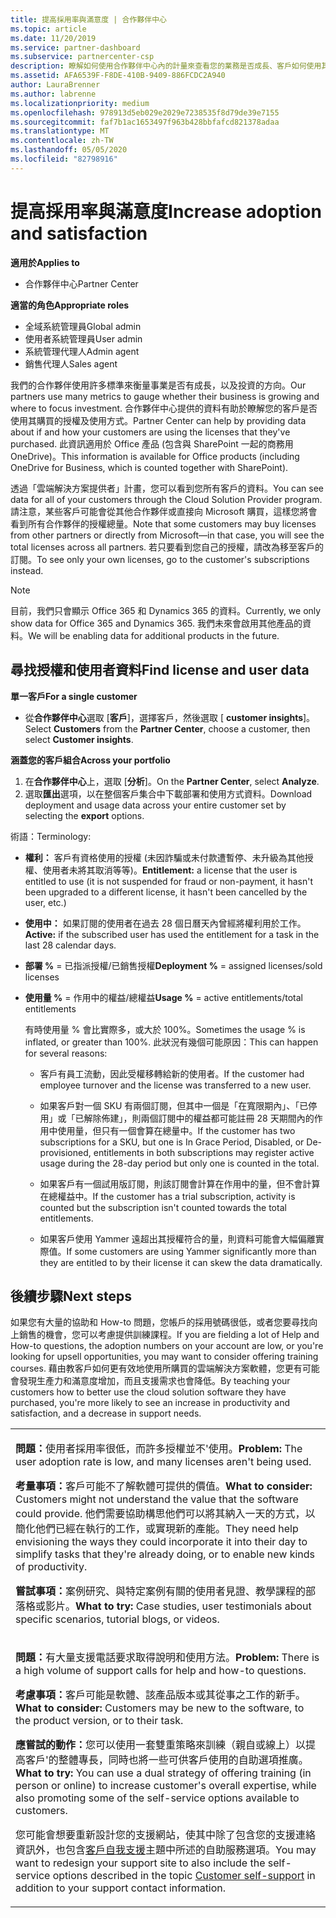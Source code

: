 ```yaml
---
title: 提高採用率與滿意度 | 合作夥伴中心
ms.topic: article
ms.date: 11/20/2019
ms.service: partner-dashboard
ms.subservice: partnercenter-csp
description: 瞭解如何使用合作夥伴中心內的計量來查看您的業務是否成長、客戶如何使用其授權，以及要將投資放在何處。
ms.assetid: AFA6539F-F8DE-410B-9409-886FCDC2A940
author: LauraBrenner
ms.author: labrenne
ms.localizationpriority: medium
ms.openlocfilehash: 978913d5eb029e2029e7238535f8d79de39e7155
ms.sourcegitcommit: faf7b1ac1653497f963b428bbfafcd821378adaa
ms.translationtype: MT
ms.contentlocale: zh-TW
ms.lasthandoff: 05/05/2020
ms.locfileid: "82798916"
---
```

# <a name="increase-adoption-and-satisfaction"></a><span data-ttu-id="267c9-103">提高採用率與滿意度</span><span class="sxs-lookup"><span data-stu-id="267c9-103">Increase adoption and satisfaction</span></span>

<span data-ttu-id="267c9-104">**適用於**</span><span class="sxs-lookup"><span data-stu-id="267c9-104">**Applies to**</span></span>

-  <span data-ttu-id="267c9-105">合作夥伴中心</span><span class="sxs-lookup"><span data-stu-id="267c9-105">Partner Center</span></span>

<span data-ttu-id="267c9-106">**適當的角色**</span><span class="sxs-lookup"><span data-stu-id="267c9-106">**Appropriate roles**</span></span>
-   <span data-ttu-id="267c9-107">全域系統管理員</span><span class="sxs-lookup"><span data-stu-id="267c9-107">Global admin</span></span>
-   <span data-ttu-id="267c9-108">使用者系統管理員</span><span class="sxs-lookup"><span data-stu-id="267c9-108">User admin</span></span>
-   <span data-ttu-id="267c9-109">系統管理代理人</span><span class="sxs-lookup"><span data-stu-id="267c9-109">Admin agent</span></span>
-   <span data-ttu-id="267c9-110">銷售代理人</span><span class="sxs-lookup"><span data-stu-id="267c9-110">Sales agent</span></span>

<span data-ttu-id="267c9-111">我們的合作夥伴使用許多標準來衡量事業是否有成長，以及投資的方向。</span><span class="sxs-lookup"><span data-stu-id="267c9-111">Our partners use many metrics to gauge whether their business is growing and where to focus investment.</span></span> <span data-ttu-id="267c9-112">合作夥伴中心提供的資料有助於瞭解您的客戶是否使用其購買的授權及使用方式。</span><span class="sxs-lookup"><span data-stu-id="267c9-112">Partner Center can help by providing data about if and how your customers are using the licenses that they've purchased.</span></span> <span data-ttu-id="267c9-113">此資訊適用於 Office 產品 (包含與 SharePoint 一起的商務用 OneDrive)。</span><span class="sxs-lookup"><span data-stu-id="267c9-113">This information is available for Office products (including OneDrive for Business, which is counted together with SharePoint).</span></span>

<span data-ttu-id="267c9-114">透過「雲端解決方案提供者」計畫，您可以看到您所有客戶的資料。</span><span class="sxs-lookup"><span data-stu-id="267c9-114">You can see data for all of your customers through the Cloud Solution Provider program.</span></span> <span data-ttu-id="267c9-115">請注意，某些客戶可能會從其他合作夥伴或直接向 Microsoft 購買，這樣您將會看到所有合作夥伴的授權總量。</span><span class="sxs-lookup"><span data-stu-id="267c9-115">Note that some customers may buy licenses from other partners or directly from Microsoft—in that case, you will see the total licenses across all partners.</span></span> <span data-ttu-id="267c9-116">若只要看到您自己的授權，請改為移至客戶的訂閱。</span><span class="sxs-lookup"><span data-stu-id="267c9-116">To see only your own licenses, go to the customer's subscriptions instead.</span></span>

> [!NOTE]  
>  <span data-ttu-id="267c9-117">目前，我們只會顯示 Office 365 和 Dynamics 365 的資料。</span><span class="sxs-lookup"><span data-stu-id="267c9-117">Currently, we only show data for Office 365 and Dynamics 365.</span></span> <span data-ttu-id="267c9-118">我們未來會啟用其他產品的資料。</span><span class="sxs-lookup"><span data-stu-id="267c9-118">We will be enabling data for additional products in the future.</span></span>

## <a name="find-license-and-user-data"></a><span data-ttu-id="267c9-119">尋找授權和使用者資料</span><span class="sxs-lookup"><span data-stu-id="267c9-119">Find license and user data</span></span>


<span data-ttu-id="267c9-120">**單一客戶**</span><span class="sxs-lookup"><span data-stu-id="267c9-120">**For a single customer**</span></span>

-   <span data-ttu-id="267c9-121">從**合作夥伴中心**選取 [**客戶**]，選擇客戶，然後選取 [ **customer insights**]。</span><span class="sxs-lookup"><span data-stu-id="267c9-121">Select **Customers** from the **Partner Center**, choose a customer, then select **Customer insights**.</span></span>

<span data-ttu-id="267c9-122">**涵蓋您的客戶組合**</span><span class="sxs-lookup"><span data-stu-id="267c9-122">**Across your portfolio**</span></span>

1.  <span data-ttu-id="267c9-123">在**合作夥伴中心**上，選取 [**分析**]。</span><span class="sxs-lookup"><span data-stu-id="267c9-123">On the **Partner Center**, select **Analyze**.</span></span>
2.  <span data-ttu-id="267c9-124">選取**匯出**選項，以在整個客戶集合中下載部署和使用方式資料。</span><span class="sxs-lookup"><span data-stu-id="267c9-124">Download deployment and usage data across your entire customer set by selecting the **export** options.</span></span>

<span data-ttu-id="267c9-125">術語：</span><span class="sxs-lookup"><span data-stu-id="267c9-125">Terminology:</span></span>

-   <span data-ttu-id="267c9-126">**權利：** 客戶有資格使用的授權 (未因詐騙或未付款遭暫停、未升級為其他授權、使用者未將其取消等等)。</span><span class="sxs-lookup"><span data-stu-id="267c9-126">**Entitlement:** a license that the user is entitled to use (it is not suspended for fraud or non-payment, it hasn't been upgraded to a different license, it hasn't been cancelled by the user, etc.)</span></span>

-   <span data-ttu-id="267c9-127">**使用中：** 如果訂閱的使用者在過去 28 個日曆天內曾經將權利用於工作。</span><span class="sxs-lookup"><span data-stu-id="267c9-127">**Active:** if the subscribed user has used the entitlement for a task in the last 28 calendar days.</span></span>

-   <span data-ttu-id="267c9-128">**部署 %** = 已指派授權/已銷售授權</span><span class="sxs-lookup"><span data-stu-id="267c9-128">**Deployment %** = assigned licenses/sold licenses</span></span>

-   <span data-ttu-id="267c9-129">**使用量 %** = 作用中的權益/總權益</span><span class="sxs-lookup"><span data-stu-id="267c9-129">**Usage %** = active entitlements/total entitlements</span></span>

    <span data-ttu-id="267c9-130">有時使用量 % 會比實際多，或大於 100%。</span><span class="sxs-lookup"><span data-stu-id="267c9-130">Sometimes the usage % is inflated, or greater than 100%.</span></span> <span data-ttu-id="267c9-131">此狀況有幾個可能原因：</span><span class="sxs-lookup"><span data-stu-id="267c9-131">This can happen for several reasons:</span></span>

    -   <span data-ttu-id="267c9-132">客戶有員工流動，因此受權移轉給新的使用者。</span><span class="sxs-lookup"><span data-stu-id="267c9-132">If the customer had employee turnover and the license was transferred to a new user.</span></span>

    -   <span data-ttu-id="267c9-133">如果客戶對一個 SKU 有兩個訂閱，但其中一個是「在寬限期內」、「已停用」或「已解除佈建」，則兩個訂閱中的權益都可能註冊 28 天期間內的作用中使用量，但只有一個會算在總量中。</span><span class="sxs-lookup"><span data-stu-id="267c9-133">If the customer has two subscriptions for a SKU, but one is In Grace Period, Disabled, or De-provisioned, entitlements in both subscriptions may register active usage during the 28-day period but only one is counted in the total.</span></span>

    -   <span data-ttu-id="267c9-134">如果客戶有一個試用版訂閱，則該訂閱會計算在作用中的量，但不會計算在總權益中。</span><span class="sxs-lookup"><span data-stu-id="267c9-134">If the customer has a trial subscription, activity is counted but the subscription isn't counted towards the total entitlements.</span></span>

    -   <span data-ttu-id="267c9-135">如果客戶使用 Yammer 遠超出其授權符合的量，則資料可能會大幅偏離實際值。</span><span class="sxs-lookup"><span data-stu-id="267c9-135">If some customers are using Yammer significantly more than they are entitled to by their license it can skew the data dramatically.</span></span>

## <a name="next-steps"></a><span data-ttu-id="267c9-136">後續步驟</span><span class="sxs-lookup"><span data-stu-id="267c9-136">Next steps</span></span>


<span data-ttu-id="267c9-137">如果您有大量的協助和 How-to 問題，您帳戶的採用號碼很低，或者您要尋找向上銷售的機會，您可以考慮提供訓練課程。</span><span class="sxs-lookup"><span data-stu-id="267c9-137">If you are fielding a lot of Help and How-to questions, the adoption numbers on your account are low, or you're looking for upsell opportunities, you may want to consider offering training courses.</span></span> <span data-ttu-id="267c9-138">藉由教客戶如何更有效地使用所購買的雲端解決方案軟體，您更有可能會發現生產力和滿意度增加，而且支援需求也會降低。</span><span class="sxs-lookup"><span data-stu-id="267c9-138">By teaching your customers how to better use the cloud solution software they have purchased, you're more likely to see an increase in productivity and satisfaction, and a decrease in support needs.</span></span>

<table>
<colgroup>
<col width="100%" />
</colgroup>
<tbody>
<tr class="odd">
<td><p><span data-ttu-id="267c9-139"><strong>問題：</strong>使用者採用率很低，而許多授權並不&#39;使用。</span><span class="sxs-lookup"><span data-stu-id="267c9-139"><strong>Problem:</strong> The user adoption rate is low, and many licenses aren&#39;t being used.</span></span></p>
<p><span data-ttu-id="267c9-140"><strong>考量事項：</strong>客戶可能不了解軟體可提供的價值。</span><span class="sxs-lookup"><span data-stu-id="267c9-140"><strong>What to consider:</strong> Customers might not understand the value that the software could provide.</span></span> <span data-ttu-id="267c9-141">他們需要協助構思他們可以將其納入一天的方式，以簡化他們已經在執行的工作，或實現新的產能。</span><span class="sxs-lookup"><span data-stu-id="267c9-141">They need help envisioning the ways they could incorporate it into their day to simplify tasks that they're already doing, or to enable new kinds of productivity.</span></span></p>
<p><span data-ttu-id="267c9-142"><strong>嘗試事項：</strong>案例研究、與特定案例有關的使用者見證、教學課程的部落格或影片。</span><span class="sxs-lookup"><span data-stu-id="267c9-142"><strong>What to try:</strong> Case studies, user testimonials about specific scenarios, tutorial blogs, or videos.</span></span></p></td>
</tr>
<tr class="even">
<td><p><span data-ttu-id="267c9-143"><strong>問題：</strong>有大量支援電話要求取得說明和使用方法。</span><span class="sxs-lookup"><span data-stu-id="267c9-143"><strong>Problem:</strong> There is a high volume of support calls for help and how-to questions.</span></span></p>
<p><span data-ttu-id="267c9-144"><strong>考慮事項：</strong>客戶可能是軟體、該產品版本或其從事之工作的新手。</span><span class="sxs-lookup"><span data-stu-id="267c9-144"><strong>What to consider:</strong> Customers may be new to the software, to the product version, or to their task.</span></span></p>
<p><span data-ttu-id="267c9-145"><strong>應嘗試的動作：</strong>您可以使用一套雙重策略來訓練（親自或線上）以提高客戶&#39;的整體專長，同時也將一些可供客戶使用的自助選項推廣。</span><span class="sxs-lookup"><span data-stu-id="267c9-145"><strong>What to try:</strong> You can use a dual strategy of offering training (in person or online) to increase customer&#39;s overall expertise, while also promoting some of the self-service options available to customers.</span></span></p>
<p><span data-ttu-id="267c9-146">您可能會想要重新設計您的支援網站，使其中除了包含您的支援連絡資訊外，也包含<a href="customer-self-support.md" data-raw-source="[Customer self-support](customer-self-support.md)">客戶自我支援</a>主題中所述的自助服務選項。</span><span class="sxs-lookup"><span data-stu-id="267c9-146">You may want to redesign your support site to also include the self-service options described in the topic <a href="customer-self-support.md" data-raw-source="[Customer self-support](customer-self-support.md)">Customer self-support</a> in addition to your support contact information.</span></span></p></td>
</tr>
</tbody>
</table>

 

 

 



